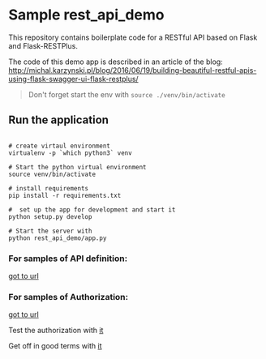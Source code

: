 # Sample rest_api_demo

This repository contains boilerplate code for a RESTful API based on Flask and Flask-RESTPlus.

The code of this demo app is described in an article of the blog:
http://michal.karzynski.pl/blog/2016/06/19/building-beautiful-restful-apis-using-flask-swagger-ui-flask-restplus/

> Don't forget start the env with `source ./venv/bin/activate`

## Run the application

``` language:shellscript

# create virtaul environment
virtualenv -p `which python3` venv

# Start the python virtual environment
source venv/bin/activate

# install requirements
pip install -r requirements.txt

#  set up the app for development and start it
python setup.py develop

# Start the server with
python rest_api_demo/app.py

```

### For samples of API definition: 

[got to url](http://localhost:8888/api)

### For samples of Authorization: 

[got to url](http://localhost:8888/login)

Test the authorization with [it](http://localhost:8888/)

Get off in good terms with [it](http://localhost:8888/logout)
